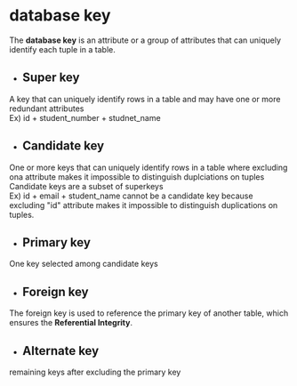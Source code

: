 # database key
The **database key** is an attribute or a group of attributes that can uniquely identify each tuple in a table.<br>

* ## Super key
A key that can uniquely identify rows in a table and may have one or more redundant attributes<br>
Ex) id + student_number + studnet_name
* ## Candidate key
One or more keys that can uniquely identify rows in a table where excluding ona attribute makes it impossible to distinguish duplciations on tuples<br>
Candidate keys are a subset of superkeys<br>
Ex) id + email + student_name cannot be a candidate key because excluding "id" attribute makes it impossible to distinguish duplications on tuples.
* ## Primary key
One key selected among candidate keys
* ## Foreign key
The foreign key is used to reference the primary key of another table, which ensures the **Referential Integrity**.
* ## Alternate key
remaining keys after excluding the primary key
